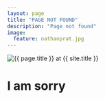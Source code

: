 ```yaml
---
layout: page
title: "PAGE NOT FOUND"
description: "Page not found"
image:
  feature: nathanprat.jpg
---  
```

<img src="{{ site.url }}/images/nathanprat.jpg" alt="{{ page.title }} at {{ site.title }}">

<div class="text-center">
	<h1>I am sorry</h1>
</div>
